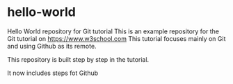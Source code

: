 # hello-world
Hello World repository for Git tutorial
This is an example repository for the Git tutorial on https://www.w3school.com
This tutorial focuses mainly on Git and using Github as its remote.

This repository is built step by step in the tutorial.

It now includes steps fot Github
